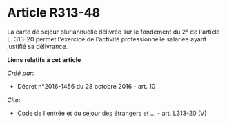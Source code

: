 # Article R313-48

La carte de séjour pluriannuelle délivrée sur le fondement du 2° de l'article L. 313-20 permet l'exercice de l'activité
professionnelle salariée ayant justifié sa délivrance.

**Liens relatifs à cet article**

_Créé par_:

  - Décret n°2016-1456 du 28 octobre 2016 - art. 10

_Cite_:

  - Code de l'entrée et du séjour des étrangers et ... - art. L313-20 (V)
